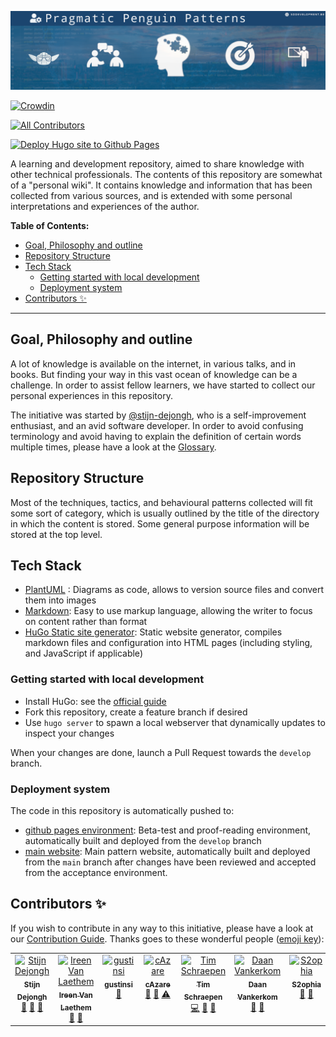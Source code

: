 ![./static/images/logos/pp_open-learning.png](/static/images/logos/pp_open-learning.png)

[![Crowdin](https://badges.crowdin.net/penguin-pragmatic-patterns/localized.svg)](https://crowdin.com/project/penguin-pragmatic-patterns)
<!-- ALL-CONTRIBUTORS-BADGE:START - Do not remove or modify this section -->
[![All Contributors](https://img.shields.io/badge/all_contributors-7-orange.svg?style=flat-square)](#contributors-)
<!-- ALL-CONTRIBUTORS-BADGE:END -->
[![Deploy Hugo site to Github Pages](https://github.com/sddevelopment-be/penguin-pragmatic-patterns/actions/workflows/hugo.yml/badge.svg?branch=develop)](https://github.com/sddevelopment-be/penguin-pragmatic-patterns/actions/workflows/hugo.yml)

A learning and development repository, aimed to share knowledge with other technical professionals.
The contents of this repository are somewhat of a "personal wiki". It contains knowledge and
information that has been collected from various sources, and is extended with some personal interpretations and
experiences of the author.

**Table of Contents:**

<!-- vim-markdown-toc GitLab -->
  * [Goal, Philosophy and outline](#goal-philosophy-and-outline)
  * [Repository Structure](#repository-structure)
  * [Tech Stack](#tech-stack)
    * [Getting started with local development](#getting-started-with-local-development)
    * [Deployment system](#deployment-system)
  * [Contributors ✨](#contributors-)
<!-- vim-markdown-toc -->

---

## Goal, Philosophy and outline

A lot of knowledge is available on the internet, in various talks, and in books.
But finding your way in this vast ocean of knowledge can be a challenge.
In order to assist fellow learners, we have started to collect our personal experiences in this repository.

The initiative was started by [@stijn-dejongh](https://github.com/stijn-Dejongh), who is a self-improvement enthusiast,
and an avid software developer.
In order to avoid confusing terminology and avoid having to explain the definition of certain words multiple times,
please have a look at the [Glossary](old_source/X_APPENDIX/glossary.md).

## Repository Structure

Most of the techniques, tactics, and behavioural patterns collected will fit some sort of category, which is usually
outlined by the title of the directory in which the content is stored. Some general purpose information will be stored
at the top level.

## Tech Stack

* [PlantUML](https://plantuml.com/) : Diagrams as code, allows to version source files and convert them into images
* [Markdown](https://www.markdownguide.org/): Easy to use markup language, allowing the writer to focus on content rather than format
* [HuGo Static site generator](https://gohugo.io): Static website generator, compiles markdown files and configuration into HTML pages 
  (including styling, and JavaScript if applicable) 

### Getting started with local development

* Install HuGo: see the [official guide](https://gohugo.io/installation/)
* Fork this repository, create a feature branch if desired
* Use `hugo server` to spawn a local webserver that dynamically updates to inspect your changes

When your changes are done, launch a Pull Request towards the `develop` branch.

### Deployment system

The code in this repository is automatically pushed to:
* [github pages environment](https://sddevelopment-be.github.io/penguin-pragmatic-patterns/): Beta-test and proof-reading environment, 
  automatically built and deployed from the `develop` branch
* [main website](https://patterns.sddevelopment.be): Main pattern website, automatically built and deployed from the `main` branch after changes 
  have been reviewed and accepted from the acceptance environment.

## Contributors ✨

If you wish to contribute in any way to this initiative, please have a look at
our [Contribution Guide](docs/CONTRIBUTING.md).
Thanks goes to these wonderful people ([emoji key](https://allcontributors.org/docs/en/emoji-key)):

<!-- ALL-CONTRIBUTORS-LIST:START - Do not remove or modify this section -->
<!-- prettier-ignore-start -->
<!-- markdownlint-disable -->
<table>
  <tbody>
    <tr>
      <td align="center" valign="top" width="14.28%"><a href="http://sddevelopment.be/"><img src="https://avatars.githubusercontent.com/u/25401297?v=4?s=100" width="100px;" alt="Stijn Dejongh"/><br /><sub><b>Stijn Dejongh</b></sub></a><br /><a href="#tool-stijn-dejongh" title="Tools">🔧</a> <a href="https://github.com/sddevelopment-be/penguin-pragmatic-patterns/commits?author=stijn-dejongh" title="Documentation">📖</a> <a href="#design-stijn-dejongh" title="Design">🎨</a></td>
      <td align="center" valign="top" width="14.28%"><a href="https://github.com/IreenVL"><img src="https://avatars.githubusercontent.com/u/50783418?v=4?s=100" width="100px;" alt="Ireen Van Laethem"/><br /><sub><b>Ireen Van Laethem</b></sub></a><br /><a href="#ideas-IreenVL" title="Ideas, Planning, & Feedback">🤔</a> <a href="https://github.com/sddevelopment-be/penguin-pragmatic-patterns/pulls?q=is%3Apr+reviewed-by%3AIreenVL" title="Reviewed Pull Requests">👀</a></td>
      <td align="center" valign="top" width="14.28%"><a href="https://github.com/gustinsi"><img src="https://avatars.githubusercontent.com/u/73937666?v=4?s=100" width="100px;" alt="gustinsi"/><br /><sub><b>gustinsi</b></sub></a><br /><a href="https://github.com/sddevelopment-be/penguin-pragmatic-patterns/pulls?q=is%3Apr+reviewed-by%3Agustinsi" title="Reviewed Pull Requests">👀</a></td>
      <td align="center" valign="top" width="14.28%"><a href="https://github.com/cAzare"><img src="https://avatars.githubusercontent.com/u/50981285?v=4?s=100" width="100px;" alt="cAzare"/><br /><sub><b>cAzare</b></sub></a><br /><a href="https://github.com/sddevelopment-be/penguin-pragmatic-patterns/pulls?q=is%3Apr+reviewed-by%3AcAzare" title="Reviewed Pull Requests">👀</a> <a href="https://github.com/sddevelopment-be/penguin-pragmatic-patterns/commits?author=cAzare" title="Documentation">📖</a> <a href="https://github.com/sddevelopment-be/penguin-pragmatic-patterns/commits?author=cAzare" title="Tests">⚠️</a></td>
      <td align="center" valign="top" width="14.28%"><a href="http://sch3lp.github.io"><img src="https://avatars.githubusercontent.com/u/648703?v=4?s=100" width="100px;" alt="Tim Schraepen"/><br /><sub><b>Tim Schraepen</b></sub></a><br /><a href="https://github.com/sddevelopment-be/penguin-pragmatic-patterns/commits?author=Sch3lp" title="Code">💻</a> <a href="https://github.com/sddevelopment-be/penguin-pragmatic-patterns/commits?author=Sch3lp" title="Documentation">📖</a> <a href="#ideas-Sch3lp" title="Ideas, Planning, & Feedback">🤔</a></td>
      <td align="center" valign="top" width="14.28%"><a href="https://github.com/Vankerkom"><img src="https://avatars.githubusercontent.com/u/16082198?v=4?s=100" width="100px;" alt="Daan Vankerkom"/><br /><sub><b>Daan Vankerkom</b></sub></a><br /><a href="#design-Vankerkom" title="Design">🎨</a> <a href="https://github.com/sddevelopment-be/penguin-pragmatic-patterns/pulls?q=is%3Apr+reviewed-by%3AVankerkom" title="Reviewed Pull Requests">👀</a></td>
      <td align="center" valign="top" width="14.28%"><a href="https://github.com/S2ophia"><img src="https://avatars.githubusercontent.com/u/178637045?v=4?s=100" width="100px;" alt="S2ophia"/><br /><sub><b>S2ophia</b></sub></a><br /><a href="https://github.com/sddevelopment-be/penguin-pragmatic-patterns/pulls?q=is%3Apr+reviewed-by%3AS2ophia" title="Reviewed Pull Requests">👀</a> <a href="#ideas-S2ophia" title="Ideas, Planning, & Feedback">🤔</a></td>
    </tr>
  </tbody>
</table>

<!-- markdownlint-restore -->
<!-- prettier-ignore-end -->

<!-- ALL-CONTRIBUTORS-LIST:END -->


